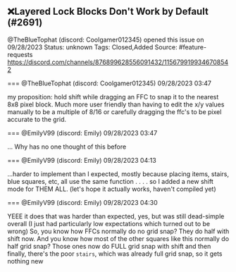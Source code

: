 ## ❌Layered Lock Blocks Don't Work by Default (#2691)
@TheBlueTophat (discord: Coolgamer012345) opened this issue on 09/28/2023
Status: unknown
Tags: Closed,Added
Source: #feature-requests https://discord.com/channels/876899628556091432/1156799199346708542


=== @TheBlueTophat (discord: Coolgamer012345) 09/28/2023 03:47

my proposition: hold shift while dragging an FFC to snap it to the nearest 8x8 pixel block. Much more user friendly than having to edit the x/y values manually to be a multiple of 8/16 or carefully dragging the ffc's to be pixel accurate to the grid.

=== @EmilyV99 (discord: Emily) 09/28/2023 03:47

... Why has no one thought of this before

=== @EmilyV99 (discord: Emily) 09/28/2023 04:13

...harder to implement than I expected, mostly because placing items, stairs, blue squares, etc, all use the same function
. . . . so I added a new shift mode for THEM ALL.
(let's hope it actually works, haven't compiled yet)

=== @EmilyV99 (discord: Emily) 09/28/2023 04:30

YEEE it does
that was harder than expected, yes, but was still dead-simple overall (I just had particularly low expectations which turned out to be wrong)
So, you know how FFCs normally do no grid snap? They do half with shift now.
And you know how most of the other squares like this normally do half grid snap?
Those ones now do FULL grid snap with shift
and then finally, there's the poor `stairs`, which was already full grid snap, so it gets nothing new
